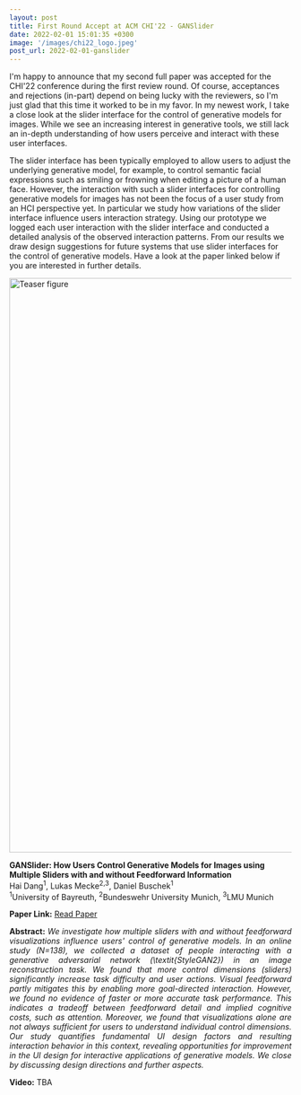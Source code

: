 ```yaml
---
layout: post
title: First Round Accept at ACM CHI'22 - GANSlider
date: 2022-02-01 15:01:35 +0300
image: '/images/chi22_logo.jpeg'
post_url: 2022-02-01-ganslider
---
```


I'm happy to announce that my second full paper was accepted for the CHI'22 conference during the first review round. Of course, acceptances and rejections (in-part) depend on being lucky with the reviewers, so I'm just glad that this time it worked to be in my favor. In my newest work, I take a close look at the slider interface for the control of generative models for images. While we see an increasing interest in generative tools, we still lack an in-depth understanding of how users perceive and interact with these user interfaces. 

The slider interface has been typically employed to allow users to adjust the underlying generative model, for example, to control semantic facial expressions such as smiling or frowning when editing a picture of a human face. However, the interaction with such a slider interfaces for controlling generative models for images has not been the focus of a user study from an HCI perspective yet. In particular we study how variations of the slider interface influence users interaction strategy. Using our prototype we logged each user interaction with the slider interface and conducted a detailed analysis of the observed interaction patterns. From our results we draw design suggestions for future systems that use slider interfaces for the control of generative models. Have a look at the paper linked below if you are interested in further details.

<img src="/images/ganslider_teaser.png" alt="Teaser figure" width="1024px"/>

**GANSlider: How Users Control Generative Models for Images using Multiple Sliders with and without Feedforward Information**<br>
Hai Dang<sup>1</sup>, Lukas Mecke<sup>2,3</sup>, Daniel Buschek<sup>1</sup><br>
<sup>1</sup>University of Bayreuth, <sup>2</sup>Bundeswehr University Munich, <sup>3</sup>LMU Munich<br>

<p align="justify"><b>Paper Link:</b> 
<a href="https://arxiv.org/pdf/2202.00965.pdf">Read Paper</a>


<p align="justify"><b>Abstract:</b> <i>We investigate how multiple sliders with and without feedforward visualizations influence users' control of generative models. In an online study (N=138), we collected a dataset of people interacting with a generative adversarial network (\textit{StyleGAN2}) in an image reconstruction task. We found that more control dimensions (sliders) significantly increase task difficulty and user actions. Visual feedforward partly mitigates this by enabling more goal-directed interaction. However, we found no evidence of faster or more accurate task performance. This indicates a tradeoff between feedforward detail and implied cognitive costs, such as attention. Moreover, we found that visualizations alone are not always sufficient for users to understand individual control dimensions. Our study quantifies fundamental UI design factors and resulting interaction behavior in this context, revealing opportunities for improvement in the UI design for interactive applications of generative models. We close by discussing design directions and further aspects.</i></p>

<p align="justify"><b>Video:</b> 
TBA